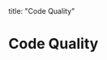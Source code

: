 <frontmatter>
title: "Code Quality"
</frontmatter>

<link rel="stylesheet" href="{{baseUrl}}/css/textbook.css">

<div class="website-content">

# Code Quality

<panel header="## Introduction" type="seamless" alt="introduction" expanded >
  <include src="introduction/index.md#main" />
</panel>

<panel header="## Guideline: Maximise Readability" type="seamless" alt="maximise readability" expanded >
  <include src="maximiseReadability/index.md#main" />
</panel>

<panel header="## Guideline: Follow a Standard" type="seamless" alt="follow standard" expanded >
  <include src="followStandard/index.md#main" />
</panel>

<panel header="## Guideline: Name Well" type="seamless" alt="name well" expanded >
  <include src="nameWell/index.md#main" />
</panel>

<panel header="## Guideline: Avoid Unsafe Shortcuts" type="seamless" alt="avoid shortcuts" expanded >
  <include src="avoidShortcuts/index.md#main" />
</panel>

<panel header="## Guideline: Comment Minimally, but Sufficiently" type="seamless" alt="comment minimally" expanded >
  <include src="commentMinimally/index.md#main" />
</panel>

</div>
